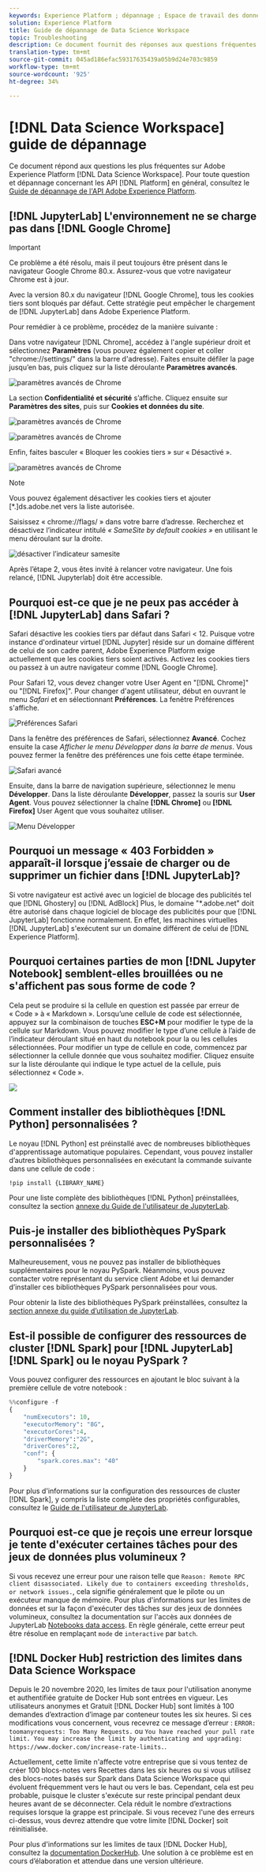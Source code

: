```yaml
---
keywords: Experience Platform ; dépannage ; Espace de travail des données ; rubriques populaires
solution: Experience Platform
title: Guide de dépannage de Data Science Workspace
topic: Troubleshooting
description: Ce document fournit des réponses aux questions fréquentes sur Adobe Experience Platform Data Science Workspace.
translation-type: tm+mt
source-git-commit: 045ad186efac59317635439a05b9d24e703c9859
workflow-type: tm+mt
source-wordcount: '925'
ht-degree: 34%

---
```



# [!DNL Data Science Workspace] guide de dépannage

Ce document répond aux questions les plus fréquentes sur Adobe Experience Platform [!DNL Data Science Workspace]. Pour toute question et dépannage concernant les API [!DNL Platform] en général, consultez le [Guide de dépannage de l&#39;API Adobe Experience Platform](../landing/troubleshooting.md).

## [!DNL JupyterLab] L&#39;environnement ne se charge pas dans  [!DNL Google Chrome]

>[!IMPORTANT]
>
>Ce problème a été résolu, mais il peut toujours être présent dans le navigateur Google Chrome 80.x. Assurez-vous que votre navigateur Chrome est à jour.

Avec la version 80.x du navigateur [!DNL Google Chrome], tous les cookies tiers sont bloqués par défaut. Cette stratégie peut empêcher le chargement de [!DNL JupyterLab] dans Adobe Experience Platform.

Pour remédier à ce problème, procédez de la manière suivante :

Dans votre navigateur [!DNL Chrome], accédez à l&#39;angle supérieur droit et sélectionnez **Paramètres** (vous pouvez également copier et coller &quot;chrome://settings/&quot; dans la barre d&#39;adresse). Faites ensuite défiler la page jusqu’en bas, puis cliquez sur la liste déroulante **Paramètres avancés**.

![paramètres avancés de Chrome](./images/faq/chrome-advanced.png)

La section **Confidentialité et sécurité** s’affiche. Cliquez ensuite sur **Paramètres des sites**, puis sur **Cookies et données du site**.

![paramètres avancés de Chrome](./images/faq/privacy-security.png)

![paramètres avancés de Chrome](./images/faq/cookies.png)

Enfin, faites basculer « Bloquer les cookies tiers » sur « Désactivé ».

![paramètres avancés de Chrome](./images/faq/toggle-off.png)

>[!NOTE]
>
>Vous pouvez également désactiver les cookies tiers et ajouter [*.]ds.adobe.net vers la liste autorisée.

Saisissez « chrome://flags/ » dans votre barre d’adresse. Recherchez et désactivez l’indicateur intitulé *« SameSite by default cookies »* en utilisant le menu déroulant sur la droite.

![désactiver l’indicateur samesite](./images/faq/samesite-flag.png)

Après l’étape 2, vous êtes invité à relancer votre navigateur. Une fois relancé, [!DNL Jupyterlab] doit être accessible.

## Pourquoi est-ce que je ne peux pas accéder à [!DNL JupyterLab] dans Safari ?

Safari désactive les cookies tiers par défaut dans Safari &lt; 12. Puisque votre instance d&#39;ordinateur virtuel [!DNL Jupyter] réside sur un domaine différent de celui de son cadre parent, Adobe Experience Platform exige actuellement que les cookies tiers soient activés. Activez les cookies tiers ou passez à un autre navigateur comme [!DNL Google Chrome].

Pour Safari 12, vous devez changer votre User Agent en &quot;[!DNL Chrome]&quot; ou &quot;[!DNL Firefox]&quot;. Pour changer d&#39;agent utilisateur, début en ouvrant le menu *Safari* et en sélectionnant **Préférences**. La fenêtre Préférences s&#39;affiche.

![Préférences Safari](./images/faq/preferences.png)

Dans la fenêtre des préférences de Safari, sélectionnez **Avancé**. Cochez ensuite la case *Afficher le menu Développer dans la barre de menus*. Vous pouvez fermer la fenêtre des préférences une fois cette étape terminée.

![Safari avancé](./images/faq/advanced.png)

Ensuite, dans la barre de navigation supérieure, sélectionnez le menu **Développer**. Dans la liste déroulante **Développer**, passez la souris sur **User Agent**. Vous pouvez sélectionner la chaîne **[!DNL Chrome]** ou **[!DNL Firefox]** User Agent que vous souhaitez utiliser.

![Menu Développer](./images/faq/user-agent.png)

## Pourquoi un message « 403 Forbidden » apparaît-il lorsque j’essaie de charger ou de supprimer un fichier dans [!DNL JupyterLab]?

Si votre navigateur est activé avec un logiciel de blocage des publicités tel que [!DNL Ghostery] ou [!DNL AdBlock] Plus, le domaine &quot;\*.adobe.net&quot; doit être autorisé dans chaque logiciel de blocage des publicités pour que [!DNL JupyterLab] fonctionne normalement. En effet, les machines virtuelles [!DNL JupyterLab] s&#39;exécutent sur un domaine différent de celui de [!DNL Experience Platform].

## Pourquoi certaines parties de mon [!DNL Jupyter Notebook] semblent-elles brouillées ou ne s&#39;affichent pas sous forme de code ?

Cela peut se produire si la cellule en question est passée par erreur de « Code » à « Markdown ». Lorsqu’une cellule de code est sélectionnée, appuyez sur la combinaison de touches **ESC+M** pour modifier le type de la cellule sur Markdown. Vous pouvez modifier le type d’une cellule à l’aide de l’indicateur déroulant situé en haut du notebook pour la ou les cellules sélectionnées. Pour modifier un type de cellule en code, commencez par sélectionner la cellule donnée que vous souhaitez modifier. Cliquez ensuite sur la liste déroulante qui indique le type actuel de la cellule, puis sélectionnez « Code ».

![](./images/faq/code_type.png)

## Comment installer des bibliothèques [!DNL Python] personnalisées ?

Le noyau [!DNL Python] est préinstallé avec de nombreuses bibliothèques d&#39;apprentissage automatique populaires. Cependant, vous pouvez installer d’autres bibliothèques personnalisées en exécutant la commande suivante dans une cellule de code :

```shell
!pip install {LIBRARY_NAME}
```

Pour une liste complète des bibliothèques [!DNL Python] préinstallées, consultez la section [annexe du Guide de l&#39;utilisateur de JupyterLab](./jupyterlab/overview.md#supported-libraries).

## Puis-je installer des bibliothèques PySpark personnalisées ?

Malheureusement, vous ne pouvez pas installer de bibliothèques supplémentaires pour le noyau PySpark. Néanmoins, vous pouvez contacter votre représentant du service client Adobe et lui demander d’installer ces bibliothèques PySpark personnalisées pour vous.

Pour obtenir la liste des bibliothèques PySpark préinstallées, consultez la [section annexe du guide d’utilisation de JupyterLab](./jupyterlab/overview.md#supported-libraries).

## Est-il possible de configurer des ressources de cluster [!DNL Spark] pour [!DNL JupyterLab] [!DNL Spark] ou le noyau PySpark ?

Vous pouvez configurer des ressources en ajoutant le bloc suivant à la première cellule de votre notebook :

```python
%%configure -f 
{
    "numExecutors": 10,
    "executorMemory": "8G",
    "executorCores":4,
    "driverMemory":"2G",
    "driverCores":2,
    "conf": {
        "spark.cores.max": "40"
    }
}
```

Pour plus d&#39;informations sur la configuration des ressources de cluster [!DNL Spark], y compris la liste complète des propriétés configurables, consultez le [Guide de l&#39;utilisateur de JupyterLab](./jupyterlab/overview.md#kernels).

## Pourquoi est-ce que je reçois une erreur lorsque je tente d&#39;exécuter certaines tâches pour des jeux de données plus volumineux ?

Si vous recevez une erreur pour une raison telle que `Reason: Remote RPC client disassociated. Likely due to containers exceeding thresholds, or network issues.`, cela signifie généralement que le pilote ou un exécuteur manque de mémoire. Pour plus d&#39;informations sur les limites de données et sur la façon d&#39;exécuter des tâches sur des jeux de données volumineux, consultez la documentation sur l&#39;accès aux données de JupyterLab [Notebooks data access](./jupyterlab/access-notebook-data.md). En règle générale, cette erreur peut être résolue en remplaçant `mode` de `interactive` par `batch`.

## [!DNL Docker Hub] restriction des limites dans Data Science Workspace

Depuis le 20 novembre 2020, les limites de taux pour l&#39;utilisation anonyme et authentifiée gratuite de Docker Hub sont entrées en vigueur. Les utilisateurs anonymes et Gratuit [!DNL Docker Hub] sont limités à 100 demandes d’extraction d’image par conteneur toutes les six heures. Si ces modifications vous concernent, vous recevrez ce message d’erreur : `ERROR: toomanyrequests: Too Many Requests.` ou `You have reached your pull rate limit. You may increase the limit by authenticating and upgrading: https://www.docker.com/increase-rate-limits.`.

Actuellement, cette limite n&#39;affecte votre entreprise que si vous tentez de créer 100 blocs-notes vers Recettes dans les six heures ou si vous utilisez des blocs-notes basés sur Spark dans Data Science Workspace qui évoluent fréquemment vers le haut ou vers le bas. Cependant, cela est peu probable, puisque le cluster s&#39;exécute sur reste principal pendant deux heures avant de se déconnecter. Cela réduit le nombre d’extractions requises lorsque la grappe est principale. Si vous recevez l&#39;une des erreurs ci-dessus, vous devrez attendre que votre limite [!DNL Docker] soit réinitialisée.

Pour plus d&#39;informations sur les limites de taux [!DNL Docker Hub], consultez la [documentation DockerHub](https://www.docker.com/increase-rate-limits). Une solution à ce problème est en cours d’élaboration et attendue dans une version ultérieure.